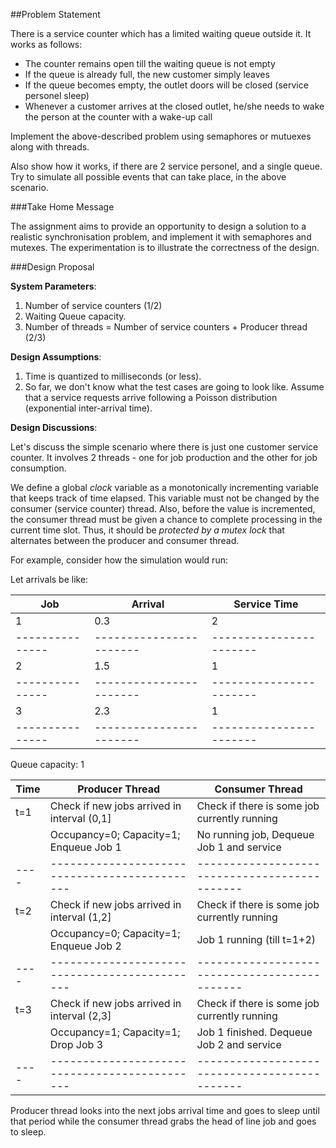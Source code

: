 ##Problem Statement

There is a service counter which has a limited waiting queue outside it. It works as follows:

* The counter remains open till the waiting queue is not empty
* If the queue is already full, the new customer simply leaves
* If the queue becomes empty, the outlet doors will be closed (service personel sleep)
* Whenever a customer arrives at the closed outlet, he/she needs to wake the person at the counter with a wake-up call


Implement the above-described problem using semaphores or mutuexes along with threads. 

Also show how it works, if there are 2 service personel, and a single queue. Try to simulate all possible events that can take place, in the above scenario.

###Take Home Message

The assignment aims to provide an opportunity to design a solution to a realistic synchronisation problem, and implement it with semaphores and mutexes. The experimentation is to illustrate the correctness of the design.


###Design Proposal

__System Parameters__:

1. Number of service counters (1/2)
2. Waiting Queue capacity.
3. Number of threads = Number of service counters + Producer thread (2/3)

__Design Assumptions__:

1. Time is quantized to milliseconds (or less).
2. So far, we don't know what the test cases are going to look like. Assume that a service requests arrive following a Poisson distribution (exponential inter-arrival time).


__Design Discussions__:

Let's discuss the simple scenario where there is just one customer service counter. It involves 2 threads - one for job production and the other for job consumption. 

We define a global _clock_ variable as a monotonically incrementing variable that keeps track of time elapsed. This variable must not be changed by the consumer (service counter) thread. Also, before the value is incremented, the consumer thread must be given a chance to complete processing in the current time slot. Thus, it should be _protected by a mutex lock_ that alternates between the producer and consumer thread.

For example, consider how the simulation would run:

Let arrivals be like:

|Job		|  	Arrival		|   	Service Time	|
|---------------|-----------------------|-----------------------|
| 1		|	 0.3		|	2		|
|---------------|-----------------------|-----------------------|
| 2		|	 1.5		|	1		|
|---------------|-----------------------|-----------------------|
| 3		|        2.3		|	1		|
|---------------|-----------------------|-----------------------|

Queue capacity: 1


|Time|  Producer Thread				   | Consumer Thread   				 |
|----|---------------------------------------------|---------------------------------------------|
|t=1 | Check if new jobs arrived in interval (0,1] | Check if there is some job currently running|
|    | Occupancy=0; Capacity=1; Enqueue Job 1	   | No running job, Dequeue Job 1 and service	 |
|----|---------------------------------------------|---------------------------------------------|
|t=2 | Check if new jobs arrived in interval (1,2] | Check if there is some job currently running|
|    | Occupancy=0; Capacity=1; Enqueue Job 2	   | Job 1 running (till t=1+2)			 |
|----|---------------------------------------------|---------------------------------------------|
|t=3 | Check if new jobs arrived in interval (2,3] | Check if there is some job currently running|
|    | Occupancy=1; Capacity=1; Drop Job 3	   | Job 1 finished. Dequeue Job 2 and service	 |
|----|---------------------------------------------|---------------------------------------------|

Producer thread looks into the next jobs arrival time and goes to sleep until that period while the consumer thread grabs the head of line job and goes to sleep.
